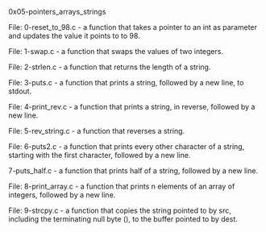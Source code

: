 0x05-pointers_arrays_strings



File: 0-reset_to_98.c - a function that takes a pointer to an int as parameter and updates the value it points to to 98.


File: 1-swap.c - a function that swaps the values of two integers.


File: 2-strlen.c -  a function that returns the length of a string.


File: 3-puts.c - a function that prints a string, followed by a new line, to stdout.


File: 4-print_rev.c - a function that prints a string, in reverse, followed by a new line.


File: 5-rev_string.c - a function that reverses a string.


File: 6-puts2.c - a function that prints every other character of a string, starting with the first character, followed by a new line.


7-puts_half.c - a function that prints half of a string, followed by a new line.


File: 8-print_array.c - a function that prints n elements of an array of integers, followed by a new line.


File: 9-strcpy.c - a function that copies the string pointed to by src, including the terminating null byte ( ), to the buffer pointed to by dest.


